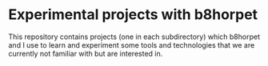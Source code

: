 Experimental projects with b8horpet
===================================

This repository contains projects (one in each subdirectory) which b8horpet and I use to learn and experiment some tools and technologies that we are currently not familiar with but are interested in.
